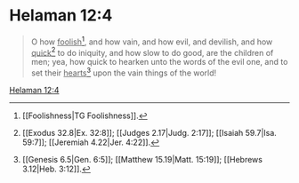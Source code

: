 # Helaman 12:4

> O how <u>foolish</u>[^a], and how vain, and how evil, and devilish, and how <u>quick</u>[^b] to do iniquity, and how slow to do good, are the children of men; yea, how quick to hearken unto the words of the evil one, and to set their <u>hearts</u>[^c] upon the vain things of the world!

[Helaman 12:4](https://www.churchofjesuschrist.org/study/scriptures/bofm/hel/12?lang=eng&id=p4#p4)


[^a]: [[Foolishness|TG Foolishness]].  
[^b]: [[Exodus 32.8|Ex. 32:8]]; [[Judges 2.17|Judg. 2:17]]; [[Isaiah 59.7|Isa. 59:7]]; [[Jeremiah 4.22|Jer. 4:22]].  
[^c]: [[Genesis 6.5|Gen. 6:5]]; [[Matthew 15.19|Matt. 15:19]]; [[Hebrews 3.12|Heb. 3:12]].  
